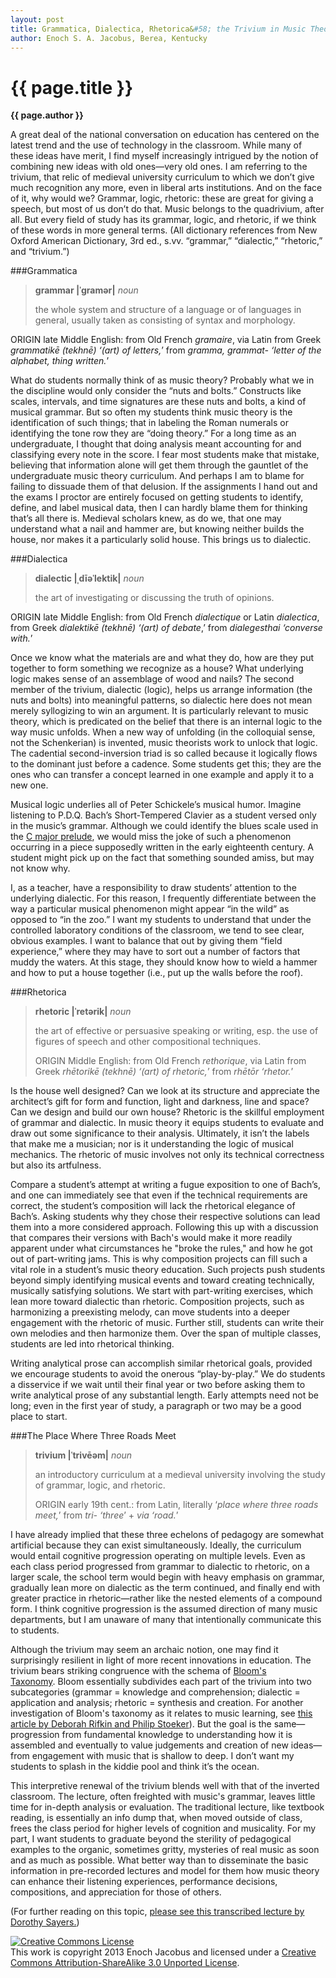 ```yaml
---
layout: post
title: Grammatica, Dialectica, Rhetorica&#58; the Trivium in Music Theory Pedagogy
author: Enoch S. A. Jacobus, Berea, Kentucky
---
```


{{ page.title }}
================

**{{ page.author }}**

A great deal of the national conversation on education has centered on the latest trend and the use of technology in the classroom. While many of these ideas have merit, I find myself increasingly intrigued by the notion of combining new ideas with old ones—very old ones. I am referring to the trivium, that relic of medieval university curriculum to which we don’t give much recognition any more, even in liberal arts institutions. And on the face of it, why would we? Grammar, logic, rhetoric: these are great for giving a speech, but most of us don’t do that. Music belongs to the quadrivium, after all. But every field of study has its grammar, logic, and rhetoric, if we think of these words in more general terms. (All dictionary references from New Oxford American Dictionary, 3rd ed., s.vv. “grammar,” “dialectic,” “rhetoric,” and “trivium.”)

###Grammatica

>__grammar |ˈgramər|__ _noun_
>
>the whole system and structure of a language or of languages in general, usually taken as consisting of syntax and morphology.  
>
ORIGIN late Middle English: from Old French _gramaire_, via Latin from Greek _grammatikē (tekhnē) ‘(art) of letters,_’ from _gramma, grammat- ‘letter of the alphabet, thing written._’

What do students normally think of as music theory? Probably what we in the discipline would only consider the “nuts and bolts.” Constructs like scales, intervals, and time signatures are these nuts and bolts, a kind of musical grammar. But so often my students think music theory is the identification of such things; that in labeling the Roman numerals or identifying the tone row they are “doing theory.” For a long time as an undergraduate, I thought that doing analysis meant accounting for and classifying every note in the score. I fear most students make that mistake, believing that information alone will get them through the gauntlet of the undergraduate music theory curriculum. And perhaps I am to blame for failing to dissuade them of that delusion. If the assignments I hand out and the exams I proctor are entirely focused on getting students to identify, define, and label musical data, then I can hardly blame them for thinking that’s all there is. Medieval scholars knew, as do we, that one may understand what a nail and hammer are, but knowing neither builds the house, nor makes it a particularly solid house. This brings us to dialectic.

###Dialectica

>__dialectic |ˌdīəˈlektik|__ _noun_
>
>the art of investigating or discussing the truth of opinions.
>
ORIGIN late Middle English: from Old French _dialectique_ or Latin _dialectica_, from Greek _dialektikē (tekhnē) ‘(art) of debate_,’ from _dialegesthai ‘converse with._’


Once we know what the materials are and what they do, how are they put together to form something we recognize as a house? What underlying logic makes sense of an assemblage of wood and nails? The second member of the trivium, dialectic (logic), helps us arrange information (the nuts and bolts) into meaningful patterns, so dialectic here does not mean merely syllogizing to win an argument. It is particularly relevant to music theory, which is predicated on the belief that there is an internal logic to the way music unfolds. When a new way of unfolding (in the colloquial sense, not the Schenkerian) is invented, music theorists work to unlock that logic. The cadential second-inversion triad is so called because it logically flows to the dominant just before a cadence. Some students get this; they are the ones who can transfer a concept learned in one example and apply it to a new one.

Musical logic underlies all of Peter Schickele’s musical humor. Imagine listening to P.D.Q. Bach’s Short-Tempered Clavier as a student versed only in the music’s grammar. Although we could identify the blues scale used in the [C major prelude](http://www.youtube.com/watch?v=7j6vrcbi470), we would miss the joke of such a phenomenon occurring in a piece supposedly written in the early eighteenth century. A student might pick up on the fact that something sounded amiss, but may not know why.

I, as a teacher, have a responsibility to draw students’ attention to the underlying dialectic. For this reason, I frequently differentiate between the way a particular musical phenomenon might appear “in the wild” as opposed to “in the zoo.” I want my students to understand that under the controlled laboratory conditions of the classroom, we tend to see clear, obvious examples. I want to balance that out by giving them “field experience,” where they may have to sort out a number of factors that muddy the waters. At this stage, they should know how to wield a hammer and how to put a house together (i.e., put up the walls before the roof).

###Rhetorica

>__rhetoric |ˈretərik|__ _noun_
>
>the art of effective or persuasive speaking or writing, esp. the use of figures of speech and other compositional techniques.
>
>ORIGIN Middle English: from Old French _rethorique_, via Latin from Greek _rhētorikē (tekhnē) ‘(art) of rhetoric,_’ from _rhētōr ‘rhetor._’

Is the house well designed? Can we look at its structure and appreciate the architect’s gift for form and function, light and darkness, line and space? Can we design and build our own house? Rhetoric is the skillful employment of grammar and dialectic. In music theory it equips students to evaluate and draw out some significance to their analysis. Ultimately, it isn’t the labels that make me a musician; nor is it understanding the logic of musical mechanics. The rhetoric of music involves not only its technical correctness but also its artfulness.

Compare a student’s attempt at writing a fugue exposition to one of Bach’s, and one can immediately see that even if the technical requirements are correct, the student’s composition will lack the rhetorical elegance of Bach’s. Asking students why they chose their respective solutions can lead them into a more considered approach. Following this up with a discussion that compares their versions with Bach's would make it more readily apparent under what circumstances he "broke the rules," and how he got out of part-writing jams. This is why composition projects can fill such a vital role in a student’s music theory education. Such projects push students beyond simply identifying musical events and toward creating technically, musically satisfying solutions. We start with part-writing exercises, which lean more toward dialectic than rhetoric. Composition projects, such as harmonizing a preexisting melody, can move students into a deeper engagement with the rhetoric of music. Further still, students can write their own melodies and then harmonize them. Over the span of multiple classes, students are led into rhetorical thinking.

Writing analytical prose can accomplish similar rhetorical goals, provided we encourage students to avoid the onerous “play-by-play.” We do students a disservice if we wait until their final year or two before asking them to write analytical prose of any substantial length. Early attempts need not be long; even in the first year of study, a paragraph or two may be a good place to start.

###The Place Where Three Roads Meet

>__trivium |ˈtrivēəm|__ _noun_
>
>an introductory curriculum at a medieval university involving the study of grammar, logic, and rhetoric.
>
>ORIGIN early 19th cent.: from Latin, literally ‘_place where three roads meet,_’ from _tri- ‘three_’ + _via ‘road._’

I have already implied that these three echelons of pedagogy are somewhat artificial because they can exist simultaneously. Ideally, the curriculum would entail cognitive progression operating on multiple levels. Even as each class period progressed from grammar to dialectic to rhetoric, on a larger scale, the school term would begin with heavy emphasis on grammar, gradually lean more on dialectic as the term continued, and finally end with greater practice in rhetoric—rather like the nested elements of a compound form. I think cognitive progression is the assumed direction of many music departments, but I am unaware of many that intentionally communicate this to students.

Although the trivium may seem an archaic notion, one may find it surprisingly resilient in light of more recent innovations in education. The trivium bears striking congruence with the schema of [Bloom's Taxonomy](http://ww2.odu.edu/educ/roverbau/Bloom/blooms_taxonomy.htm). Bloom essentially subdivides each part of the trivium into two subcategories (grammar = knowledge and comprehension; dialectic = application and analysis; rhetoric = synthesis and creation. For another investigation of Bloom's taxonomy as it relates to music learning, see [this article by Deborah Rifkin and Philip Stoeker](http://jmtp.ou.edu/journal-article/revised-taxonomy-music-learning)). But the goal is the same—progression from fundamental knowledge to understanding how it is assembled and eventually to value judgements and creation of new ideas—from engagement with music that is shallow to deep. I don’t want my students to splash in the kiddie pool and think it’s the ocean.

This interpretive renewal of the trivium blends well with that of the inverted classroom. The lecture, often freighted with music's grammar, leaves little time for in-depth analysis or evaluation. The traditional lecture, like textbook reading, is essentially an info dump that, when moved outside of class, frees the class period for higher levels of cognition and musicality. For my part, I want students to graduate beyond the sterility of pedagogical examples to the organic, sometimes gritty, mysteries of real music as soon and as much as possible. What better way than to disseminate the basic information in pre-recorded lectures and model for them how music theory can enhance their listening experiences, performance decisions, compositions, and appreciation for those of others.

(For further reading on this topic, [please see this transcribed lecture by Dorothy Sayers.](http://www.gbt.org/text/sayers.html))

<a rel="license" href="http://creativecommons.org/licenses/by-sa/3.0/"><img alt="Creative Commons License" style="border-width:0" src="http://i.creativecommons.org/l/by-sa/3.0/88x31.png" /></a><br />This work is copyright 2013 Enoch Jacobus and licensed under a <a rel="license" href="http://creativecommons.org/licenses/by-sa/3.0/">Creative Commons Attribution-ShareAlike 3.0 Unported License</a>.

